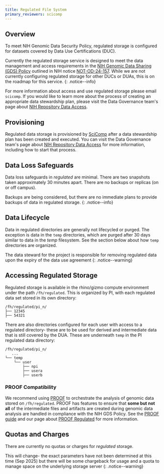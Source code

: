 ```yaml
---
title: Regulated File System
primary_reviewers: scicomp
---
```


## Overview

To meet NIH Genomic Data Security Policy, regulated storage is configured for datasets covered by Data Use Certifications (DUC). 

Currently the regulated storage service is designed to meet the data management and access requirements in the [NIH Genomic Data Sharing (GDS) Policy][gds-policy] outlined in NIH notice [NOT-OD-24-157][nih-notice]. While we are not currently configuring regulated storage for other DUCs or DUAs, this is on the roadmap for this service.
{: .notice--info}

For more information about access and use regulated storage please email `scicomp`. If you would like to learn more about the process of creating an appropriate data stewardship plan, please visit the Data Governance team's page about [NIH Repository Data Access][ocdodg-nihrda].

## Provisioning

Regulated data storage is provisioned by [SciComp](https://centernet.fredhutch.org/u/it/scicomp.html) after a data stewardship plan has been created and executed. You can visit the Data Governance team's page about [NIH Repository Data Access][ocdodg-nihrda] for more information, including how to start that process.

## Data Loss Safeguards

Data loss safeguards in _regulated_ are minimal.  There are two snapshots taken approximately 30 minutes apart.  There are no backups or replicas (on or off campus).


Backups are being considered, but there are no immediate plans to provide backups of data in regulated storage.
{: .notice--info}

## Data Lifecycle

Data in regulated directories are generally not lifecycled or purged. The exception is data in the `temp` directories, which are purged after 30 days similar to data in the _temp_ filesystem. See the section below about how `temp` directories are organized.

The data steward for the project is responsible for removing regulated data upon the expiry of the data use agreement
{: .notice--warning}

## Accessing Regulated Storage

Regulated storage is available in the rhino/gizmo compute environment under the path `/fh/regulated`.  This is organized by PI, with each regulated data set stored in its own directory:

```
/fh/regulated/pi_n/
├── 12345
├── 54321
```

There are also directories configured for each user with access to a regulated directory- these are to be used for derived and intermediate data that is still covered by the DUA.  These are underneath `temp` in the PI regulated data directory:

```
/fh/regulated/pi_n/
   ...
└── temp
    └── user
        ├── npi
        ├── usera
        ├── userb
```

### PROOF Compatibility

We recommend using [PROOF](/datascience/proof) to orchestrate the analysis 
of genomic data stored on `/fh/regulated`. PROOF has features to ensure that
**some but not all** of the intermediate files and artifacts are created during
genomic data analysis are handled in compliance with the NIH GDS Policy. See
the [PROOF guide](/datademos/proof-how-to) and our page about 
[PROOF Regulated](/datascience/proof_regulated) for more information.

## Quotas and Charges

There are currently no quotas or charges for _regulated_ storage.

This will change- the exact parameters have not been determined at this time (Sep 2025) but there will be some chargeback for usage and a quota to manage space on the underlying storage server
{: .notice--warning}

<!--- Always keep this block of links at the bottom --->
[gds-policy]: https://grants.nih.gov/grants/guide/notice-files/not-od-14-124.html
[nih-notice]: https://grants.nih.gov/grants/guide/notice-files/NOT-OD-24-157.html
[dhc]: https://ocdo.fredhutch.org/programs/dhc.html
[ocdodg-nihrda]: https://centernet.fredhutch.org/u/data-science-lab/data-governance/data-access-request-data-use-certification-agreement.html